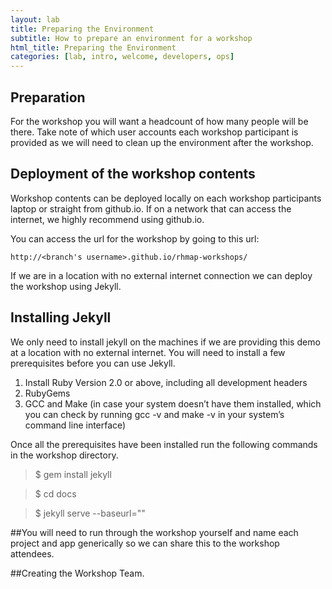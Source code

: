 ```yaml
---
layout: lab
title: Preparing the Environment
subtitle: How to prepare an environment for a workshop
html_title: Preparing the Environment
categories: [lab, intro, welcome, developers, ops]
---
```


## Preparation
For the workshop you will want a headcount of how many people will be there.  Take note of which user accounts each workshop participant is provided as we will need to clean up the environment after the workshop.  

## Deployment of the workshop contents
Workshop contents can be deployed locally on each workshop participants laptop or straight from github.io.  If on a network that can access the internet, we highly recommend using github.io.

You can access the url for the workshop by going to this url:
```
http://<branch's username>.github.io/rhmap-workshops/
```

If we are in a location with no external internet connection we can deploy the workshop using Jekyll.  

## Installing Jekyll
We only need to install jekyll on the machines if we are providing this demo at a location with no external internet.  You will need to install a few prerequisites before you can use Jekyll.  

1. Install Ruby Version 2.0 or above, including all development headers
2. RubyGems
3. GCC and Make (in case your system doesn’t have them installed, which you can check by running gcc -v and make -v in your system’s command line interface)

Once all the prerequisites have been installed run the following commands in the workshop directory.
<blockquote>
<i class="fa fa-terminal"></i> $ gem install jekyll
</blockquote>
<blockquote>
<i class="fa fa-terminal"></i> $ cd docs
</blockquote>
<blockquote>
<i class="fa fa-terminal"></i> $ jekyll serve --baseurl=""
</blockquote>

##You will need to run through
the workshop yourself and name each project and app generically so we can share this to the workshop attendees.  

##Creating the Workshop Team.
